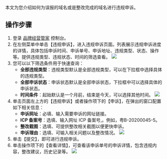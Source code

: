 本文为您介绍如何为误报的域名或是整改完成的域名进行违规申诉。



## 操作步骤

1. 登录 [品牌经营管家](https://console.cloud.tencent.com/bma) 控制台。
2. 在左侧菜单中单击【违规申诉】，进入违规申诉页面。列表展示违规申诉进度的详情，具体包括申诉时间、申诉单号、申诉地址、违规类型、状态、操作等。提供违规类型、违规状态、时间的筛选查看。
	 ![](https://main.qcloudimg.com/raw/9aa2264fe01e786eb8f0d82bc56ce08b.jpg)
3. 您可以以下筛选条件用于快速查询：
	- **全部违规类型**：违规类型默认是全部违规类型，可以在下拉框中选择具体的违规类型。
	- **全部申诉状态**：申诉状态默认是全部申诉状态，下拉框中可以选择具体的申诉状态。
	- **时间条件**：起始默认是一个月前，结束是今天，可以选择其他时间。
   ![](https://main.qcloudimg.com/raw/13ac408b2091ae8a015c9c1e6e5a860b.png)
4. 单击页面左上方的【违规申诉】或者操作项下的【申诉】，在弹出的窗口配置如下相关信息：
	- **申诉网址**：必填、输入需要申诉的网址链接。
	- **ICP 备案号**：选填、输入网址 ICP 备案号,。例如，粤B-20200045-5。
	- **整改截图**：选填、可提供整改相关截图以便更快申诉。
	- **申诉理由**：选填、可输入相关问题以及整改情况。
	 ![](https://main.qcloudimg.com/raw/cfa2dc8b8ad54b4c34a2136f2acf1d05.jpg)
5. 单击【提交】，即可进行违规申诉。
6. 单击操作项下的【查看详情】，可查看该申诉单号的申诉详情，包含违规内容，整改建议，历史记录等。
	 ![](https://main.qcloudimg.com/raw/cf06740b1a154c406c1f32baf2308491.jpg)
